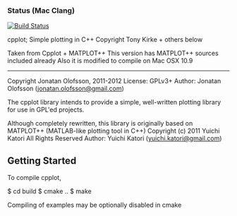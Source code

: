 ### Status (Mac Clang)
[![Build Status](https://travis-ci.org/audiofilter/cpplot.png)](https://travis-ci.org/audiofilter/cpplot)

cpplot; Simple plotting in C++
Copyright Tony Kirke + others below

Taken from Cpplot + MATPLOT++
This version has MATPLOT++ sources included already
Also it is modified to compile on Mac OSX 10.9

--------------------------------------------------------

Copyright Jonatan Olofsson, 2011-2012
License: GPLv3+
Author: Jonatan Olofsson (jonatan.olofsson@gmail.com)

The cpplot library intends to provide a simple, well-written plotting
library for use in GPL'ed projects.

Although completely rewritten, this library is originally based on
MATPLOT++ (MATLAB-like plotting tool in C++)
Copyright (c) 2011 Yuichi Katori All Rights Reserved
Author: Yuichi Katori (yuichi.katori@gmail.com)

Getting Started
------------------------------------------

To compile cpplot,

$ cd build
$ cmake ..
$ make

Compiling of examples may be optionally disabled in cmake
